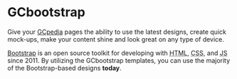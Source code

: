 # GCbootstrap
 <p class="lead">
				Give your <a href="http://www.gcpedia.gc.ca/wiki/Main_Page">GCpedia</a> pages the ability to use the latest designs, create quick mock-ups, make your content shine and look great on any type of device.
			</p>
			<p class="lead">
			  <a href="https://getbootstrap.com/">Bootstrap</a> is an open source toolkit for developing with <abbr title="Hyper Text Markup Language">HTML</abbr>, <abbr title="Cascading Style Sheets">CSS</abbr>, and <abbr title="JavaScript">JS</abbr> since 2011. By utilizing the GCbootstrap templates, you can use the majority of the Bootstrap-based designs <strong>today</strong>. 
			</p>
